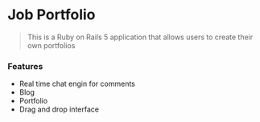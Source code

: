 # Job Portfolio

> This is a Ruby on Rails 5 application that allows users to create their own portfolios


### Features

- Real time chat engin for comments
- Blog
- Portfolio
- Drag and drop interface


